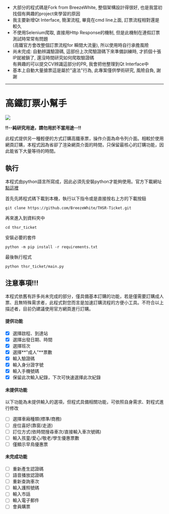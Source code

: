 - 大部分的程式碼是Fork from BreezeWhite, 整個架構設計得很好, 也是我當初找個有興趣的project來學習的原因
- 我主要新增Qt Interface, 簡潔流程, 畢竟在cmd line上面, 訂票流程相對還是較久
- 不使用Selenium爬取, 直接用Http Response的機制, 但是此機制在連假訂票測試時常常有問題  
(高鐵官方會改整個訂票流程for 瞬間大流量), 所以使用時自行承擔風險
- 尚未完成: 自動辨識驗證碼, 這部份上次爬驗證碼下來準備訓練時, 才抓個十張IP就被鎖了, 還沒時間研究如何爬取驗證碼  
有興趣的可以提交CV辨識這部分的PR, 我會把他整理到Qt Interface中
- 基本上自動大量搶票這是屬於"違法"行為, 此專案僅供學術研究, 風險自負, 謝謝

----
# 高鐵訂票小幫手



![](https://github.com/BreezeWhite/THSR-Ticket/workflows/build/badge.svg)

**!!--純研究用途，請勿用於不當用途--!!**

此程式提供另一種輕便的方式訂購高鐵車票，操作介面為命令列介面。相較於使用網頁訂購，本程式因為省卻了渲染網頁介面的時間，只保留最核心的訂購功能，因此能省下大量等待的時間。

## 執行

本程式由python語言所寫成，因此必須先安裝python才能夠使用。官方下載網址[點這裡](https://www.python.org/downloads/release/python-381/)

首先先將程式碼下載到本機，執行以下指令或是直接按右上方的下載按鈕

```
git clone https://github.com/BreezeWhite/THSR-Ticket.git
```

再來進入到資料夾中

```
cd thsr_ticket
```

安裝必要的套件

```
python -m pip install -r requirements.txt
```

最後執行程式

```
python thsr_ticket/main.py
```

## 注意事項!!!

本程式依舊有許多尚未完成的部分，僅具備基本訂購的功能，若是僅需要訂購成人票、且無特殊需求者，此程式對您而言是加速訂購流程的方便小工具。不符合以上描述者，目前仍建議使用官方網頁進行訂購。

#### 提供功能

- [x] 選擇啟程、到達站
- [x] 選擇出發日期、時間
- [x] 選擇班次
- [x] 選擇**"成人"**票數
- [x] 輸入驗證碼
- [x] 輸入身分證字號
- [x] 輸入手機號碼
- [x] 保留此次輸入紀錄，下次可快速選擇此次紀錄

#### 未提供功能

以下功能為未提供輸入的選項，但程式具備相關功能，可依照自身需求、對程式進行修改

- [ ] 選擇車廂種類(標準/商務)
- [ ] 座位喜好(靠窗/走道)
- [ ] 訂位方式(依時間搜尋車次/直接輸入車次號碼)
- [ ] 輸入孩童/愛心/敬老/學生優惠票數
- [ ] 僅顯示早鳥優惠票

#### 未完成功能

- [ ] 重新產生認證碼
- [ ] 語音播放認證碼
- [ ] 重新查詢車次
- [ ] 輸入護照號碼
- [ ] 輸入市話
- [ ] 輸入電子郵件
- [ ] 會員購票
